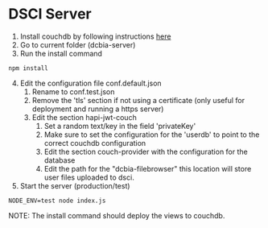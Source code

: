 # DSCI Server

1. Install couchdb by following instructions [here](https://couchdb.apache.org/)
2. Go to current folder (dcbia-server)
3. Run the install command
```
npm install
```
4. Edit the configuration file conf.default.json
    1. Rename to conf.test.json
    2. Remove the 'tls' section if not using a certificate (only useful for deployment and running a https server)
    3. Edit the section hapi-jwt-couch
        1. Set a random text/key in the field 'privateKey'
        2. Make sure to set the configuration for the 'userdb' to point to the correct couchdb configuration
        3. Edit the section couch-provider with the configuration for the database 
        4. Edit the path for the "dcbia-filebrowser" this location will store user files uploaded to dsci. 
6. Start the server (production/test)

```
NODE_ENV=test node index.js
```

NOTE: The install command should deploy the views to couchdb. 

